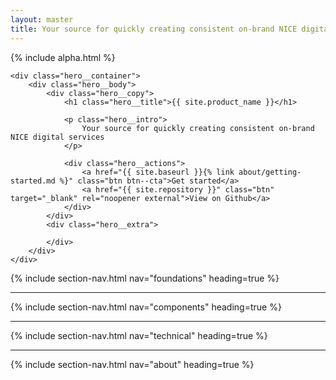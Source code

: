 ```yaml
---
layout: master
title: Your source for quickly creating consistent on-brand NICE digital services
---
```


<div class="hero">
    {% include alpha.html %}

    <div class="hero__container">
        <div class="hero__body">
            <div class="hero__copy">
                <h1 class="hero__title">{{ site.product_name }}</h1>

                <p class="hero__intro">
                    Your source for quickly creating consistent on-brand NICE digital services
                </p>

                <div class="hero__actions">
                    <a href="{{ site.baseurl }}{% link about/getting-started.md %}" class="btn btn--cta">Get started</a>
                    <a href="{{ site.repository }}" class="btn" target="_blank" rel="noopener external">View on Github</a>
                </div>
            </div>
            <div class="hero__extra">
                
            </div>
        </div>
    </div>
</div>

<div class="container" markdown="1">

{% include section-nav.html nav="foundations" heading=true %}

___

{% include section-nav.html nav="components" heading=true %}

___

{% include section-nav.html nav="technical" heading=true %}

___

{% include section-nav.html nav="about" heading=true %}

</div>